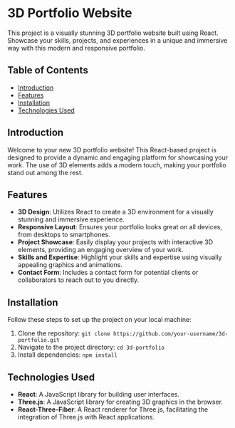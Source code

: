 # 3D Portfolio Website

This project is a visually stunning 3D portfolio website built using React. Showcase your skills, projects, and experiences in a unique and immersive way with this modern and responsive portfolio.

## Table of Contents

- [Introduction](#introduction)
- [Features](#features)
- [Installation](#installation)
- [Technologies Used](#technologies-used)

## Introduction

Welcome to your new 3D portfolio website! This React-based project is designed to provide a dynamic and engaging platform for showcasing your work. The use of 3D elements adds a modern touch, making your portfolio stand out among the rest.

## Features

- **3D Design**: Utilizes React to create a 3D environment for a visually stunning and immersive experience.
- **Responsive Layout**: Ensures your portfolio looks great on all devices, from desktops to smartphones.
- **Project Showcase**: Easily display your projects with interactive 3D elements, providing an engaging overview of your work.
- **Skills and Expertise**: Highlight your skills and expertise using visually appealing graphics and animations.
- **Contact Form**: Includes a contact form for potential clients or collaborators to reach out to you directly.

## Installation

Follow these steps to set up the project on your local machine:

1. Clone the repository: `git clone https://github.com/your-username/3d-portfolio.git`
2. Navigate to the project directory: `cd 3d-portfolio`
3. Install dependencies: `npm install`

## Technologies Used

- **React**: A JavaScript library for building user interfaces.
- **Three.js**: A JavaScript library for creating 3D graphics in the browser.
- **React-Three-Fiber**: A React renderer for Three.js, facilitating the integration of Three.js with React applications.
